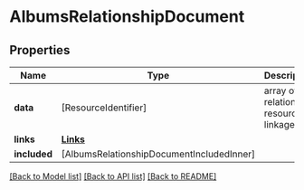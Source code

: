 # AlbumsRelationshipDocument

## Properties
Name | Type | Description | Notes
------------ | ------------- | ------------- | -------------
**data** | [ResourceIdentifier] | array of relationship resource linkages | [optional] 
**links** | [**Links**](Links.md) |  | [optional] 
**included** | [AlbumsRelationshipDocumentIncludedInner] |  | [optional] 

[[Back to Model list]](../README.md#documentation-for-models) [[Back to API list]](../README.md#documentation-for-api-endpoints) [[Back to README]](../README.md)


